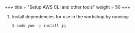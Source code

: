 +++
title = "Setup AWS CLI and other tools"
weight = 50
+++

1. Install dependencies for use in the workshop by running:

	```bash
	$ sudo yum -y install jq
	```